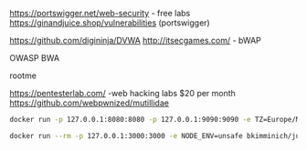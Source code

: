 
https://portswigger.net/web-security - free labs
https://ginandjuice.shop/vulnerabilities (portswigger)

https://github.com/digininja/DVWA
http://itsecgames.com/ - bWAP

OWASP BWA

rootme

https://pentesterlab.com/ -web hacking labs $20 per month
https://github.com/webpwnized/mutillidae
```bash
docker run -p 127.0.0.1:8080:8080 -p 127.0.0.1:9090:9090 -e TZ=Europe/Moscow webgoat/webgoat

docker run --rm -p 127.0.0.1:3000:3000 -e NODE_ENV=unsafe bkimminich/juice-shop
```


